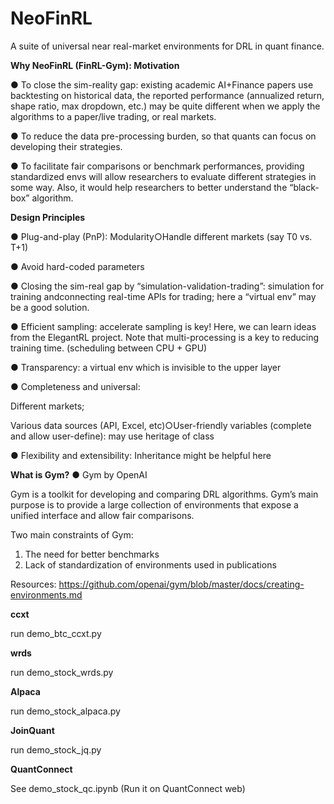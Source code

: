 # NeoFinRL
A suite of universal near real-market environments for DRL in quant finance.


**Why NeoFinRL (FinRL-Gym): Motivation**

● To close the sim-reality gap: existing academic AI+Finance papers use backtesting on historical data, the reported performance (annualized return, shape ratio, max dropdown, etc.) may be quite different when we apply the algorithms to a paper/live trading, or real markets.

● To reduce the data pre-processing burden, so that quants can focus on developing their strategies.

● To facilitate fair comparisons or benchmark performances, providing standardized envs will allow researchers to evaluate different strategies in some way. Also, it would help researchers to better understand the “black-box” algorithm.

**Design Principles**

● Plug-and-play (PnP): Modularity○Handle different markets (say T0 vs. T+1)

● Avoid hard-coded parameters

● Closing the sim-real gap by “simulation-validation-trading”: simulation for training andconnecting real-time APIs for trading;  here a “virtual env” may be a good solution.

● Efficient sampling: accelerate sampling is key! Here, we can learn ideas from the ElegantRL project. Note that multi-processing is a key to reducing training time. (scheduling between CPU + GPU)

● Transparency: a virtual env which is invisible to the upper layer

● Completeness and universal:
   
  Different markets; 
  
  Various data sources (API, Excel, etc)○User-friendly variables (complete and allow user-define): may use heritage of class

● Flexibility and extensibility: Inheritance might be helpful here

**What is Gym?**
● Gym by OpenAI

Gym is a toolkit for developing and comparing DRL algorithms.
Gym’s main purpose is to provide a large collection of environments that expose a unified interface and allow fair comparisons.

Two main constraints of Gym:
1. The need for better benchmarks
2. Lack of standardization of environments used in publications

Resources:
https://github.com/openai/gym/blob/master/docs/creating-environments.md


**ccxt**

run demo_btc_ccxt.py

**wrds**

run demo_stock_wrds.py

**Alpaca**

run demo_stock_alpaca.py

**JoinQuant**

run demo_stock_jq.py

**QuantConnect**

See demo_stock_qc.ipynb
(Run it on QuantConnect web)
